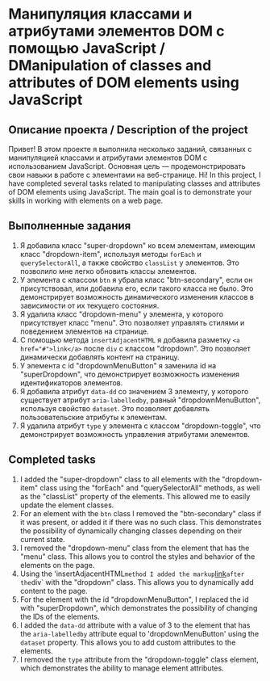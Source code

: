 # Манипуляция классами и атрибутами элементов DOM с помощью JavaScript / DManipulation of classes and attributes of DOM elements using JavaScript

## Описание проекта / Description of the project

Привет! В этом проекте я выполнила несколько заданий, связанных с манипуляцией классами и атрибутами элементов DOM с использованием JavaScript. Основная цель — продемонстрировать свои навыки в работе с элементами на веб-странице.
Hi! In this project, I have completed several tasks related to manipulating classes and attributes of DOM elements using JavaScript. The main goal is to demonstrate your skills in working with elements on a web page.

## Выполненные задания 

1. Я добавила класс "super-dropdown" ко всем элементам, имеющим класс "dropdown-item", используя методы `forEach` и `querySelectorAll`, а также свойство `classList` у элементов. Это позволило мне легко обновить классы элементов.
2. У элемента с классом `btn` я убрала класс "btn-secondary", если он присутствовал, или добавила его, если такого класса не было. Это демонстрирует возможность динамического изменения классов в зависимости от их текущего состояния.
3. Я удалила класс "dropdown-menu" у элемента, у которого присутствует класс "menu". Это позволяет управлять стилями и поведением элементов на странице.
4. С помощью метода `insertAdjacentHTML` я добавила разметку `<a href="#">link</a>` после `div` с классом "dropdown". Это позволяет динамически добавлять контент на страницу.
5. У элемента с id "dropdownMenuButton" я заменила id на "superDropdown", что демонстрирует возможность изменения идентификаторов элементов.
6. Я добавила атрибут `data-dd` со значением 3 элементу, у которого существует атрибут `aria-labelledby`, равный "dropdownMenuButton", используя свойство `dataset`. Это позволяет добавлять пользовательские атрибуты к элементам.
7. Я удалила атрибут `type` у элемента с классом "dropdown-toggle", что демонстрирует возможность управления атрибутами элементов.


## Completed tasks 

1. I added the "super-dropdown" class to all elements with the "dropdown-item" class using the "forEach" and "querySelectorAll" methods, as well as the "classList" property of the elements. This allowed me to easily update the element classes.
2. For an element with the `btn` class I removed the "btn-secondary" class if it was present, or added it if there was no such class. This demonstrates the possibility of dynamically changing classes depending on their current state.
3. I removed the "dropdown-menu" class from the element that has the "menu" class. This allows you to control the styles and behavior of the elements on the page.
4. Using the 'insertAdjacentHTML` method I added the markup `<a href="#">link</a>` after the `div` with the "dropdown" class. This allows you to dynamically add content to the page.
5. For the element with the id "dropdownMenuButton", I replaced the id with "superDropdown", which demonstrates the possibility of changing the IDs of the elements.
6. I added the `data-dd` attribute with a value of 3 to the element that has the `aria-labelledby` attribute equal to 'dropdownMenuButton' using the `dataset` property. This allows you to add custom attributes to the elements.
7. I removed the `type` attribute from the "dropdown-toggle" class element, which demonstrates the ability to manage element attributes.

